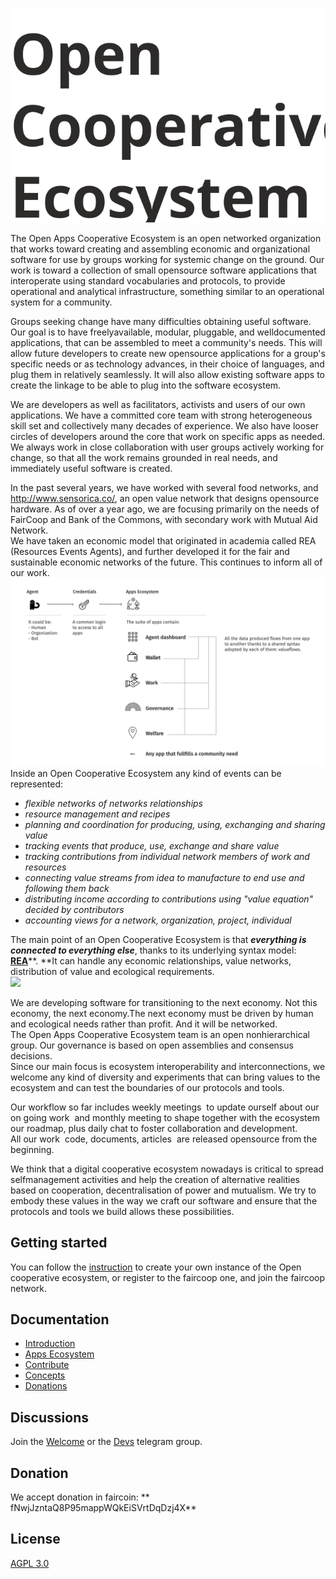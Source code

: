 ![](/assets/logooce.svg)

The Open Apps Cooperative Ecosystem is an open networked organization that works toward creating and assembling economic and organizational software for use by groups working for systemic change on the ground. Our work is toward a collection of small open­source software applications that interoperate using standard vocabularies and protocols, to provide operational and analytical infrastructure, something similar to an operational system for a community.

Groups seeking change have many difficulties obtaining useful software. Our goal is to have freely­available, modular, pluggable, and well­documented applications, that can be assembled to meet a community's needs. This will allow future developers to create new open­source applications for a group's specific needs or as technology advances, in their choice of languages, and plug them in relatively seamlessly. It will also allow existing software apps to create the linkage to be able to plug into the software ecosystem.

We are developers as well as facilitators, activists and users of our own applications. We have a committed core team with strong heterogeneous skill set and collectively many decades of experience. We also have looser circles of developers around the core that work on specific apps as needed. We always work in close collaboration with user groups actively working for change, so that all the work remains grounded in real needs, and immediately useful software is created.

In the past several years, we have worked with several food networks, and http://www.sensorica.co/, an open value network that designs open­source hardware. As of over a year ago, we are focusing primarily on the needs of FairCoop and Bank of the Commons, with secondary work with Mutual Aid Network.  
 We have taken an economic model that originated in academia called REA \(Resources Events Agents\), and further developed it for the fair and sustainable economic networks of the future. This continues to inform all of our work.  
![](/assets/ex.png)Inside an Open Cooperative Ecosystem any kind of events can be represented:

* _flexible networks of networks relationships_
* _resource management and recipes_
* _planning and coordination for producing, using, exchanging and sharing value_
* _tracking events that produce, use, exchange and share value_
* _tracking contributions from individual network members of work and resources_
* _connecting value streams from idea to manufacture to end use and following them back_
* _distributing income according to contributions using "value equation" decided by contributors_
* _accounting views for a network, organization, project, individual_

The main point of an Open Cooperative Ecosystem is that _**everything is connected to everything else**_, thanks to its underlying syntax model: [**REA**](/Concepts/rea.md)**. **It can handle any economic relationships, value networks, distribution of value and ecological requirements.  
![](/assets/graph.jpg)

We are developing software for transitioning to the next economy. Not this economy, the next economy.The next economy must be driven by human and ecological needs rather than profit. And it will be networked.  
 The Open Apps Cooperative Ecosystem team is an open non­hierarchical group. Our governance is based on open assemblies and consensus decisions.  
 Since our main focus is ecosystem interoperability and interconnections, we welcome any kind of diversity and experiments that can bring values to the ecosystem and can test the boundaries of our protocols and tools.

Our workflow so far includes weekly meetings ­ to update ourself about our on going work ­ and monthly meeting to shape together with the ecosystem our roadmap, plus daily chat to foster collaboration and development.  
 All our work ­ code, documents, articles ­ are released open­source from the beginning.

We think that a digital cooperative ecosystem nowadays is critical to spread self­management activities and help the creation of alternative realities based on cooperation, decentralisation of power and mutualism. We try to embody these values in the way we craft our software and ensure that the protocols and tools we build allows these possibilities.  


## Getting started

You can follow the [instruction](/introduction/get-started.md) to create your own instance of the Open cooperative ecosystem, or register to the faircoop one, and join the faircoop network.

## Documentation

* [Introduction](/history.md)
* [Apps Ecosystem](/apps-ecosystem.md)
* [Contribute](/contribute.md)
* [Concepts](/concepts.md)
* [Donations](/donations.md)

## Discussions

Join the [Welcome](https://t.me/ocewelcome) or the [Devs](https://t.me/joinchat/Bdq2d0yDFbjRbE2VPKqgrA) telegram group.

## Donation

We accept donation in faircoin: ** fNwjJzntaQ8P95mappWQkEiSVrtDqDzj4X**

## License

[AGPL 3.0](https://www.gnu.org/licenses/agpl-3.0.html)

